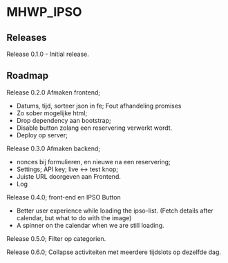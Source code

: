 # MHWP\_IPSO

## Releases

Release 0.1.0  - Initial release.

## Roadmap

Release 0.2.0 Afmaken frontend; 
- Datums, tijd, sorteer json in fe; Fout afhandeling promises
- Zo sober mogelijke html;
- Drop dependency aan bootstrap;
- Disable button zolang een reservering verwerkt wordt.
- Deploy op server;

Release 0.3.0
Afmaken backend;
- nonces bij formulieren, en nieuwe na een reservering;
- Settings; API key; live <-> test knop;
- Juiste URL doorgeven aan Frontend.
- Log

Release 0.4.0; front-end en IPSO Button
- Better user experience while loading the ipso-list. (Fetch details after calendar, but what to do with the image)
- A spinner on the calendar when we are still loading.

Release 0.5.0; Filter op categorien.

Release 0.6.0; Collapse activiteiten met meerdere tijdslots op dezelfde dag.
